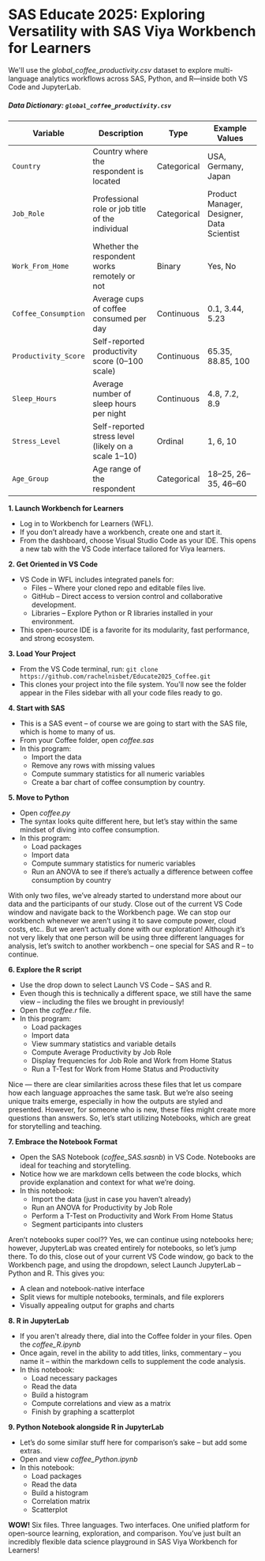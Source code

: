 # SAS Educate 2025: Exploring Versatility with SAS Viya Workbench for Learners

We'll use the *global_coffee_productivity.csv* dataset to explore multi-language analytics workflows across SAS, Python, and R—inside both VS Code and JupyterLab.

##### Data Dictionary: `global_coffee_productivity.csv`

| **Variable**           | **Description**                                                             | **Type**     | **Example Values**                      |
|------------------------|------------------------------------------------------------------------------|--------------|------------------------------------------|
| `Country`              | Country where the respondent is located                                     | Categorical  | USA, Germany, Japan                      |
| `Job_Role`             | Professional role or job title of the individual                            | Categorical  | Product Manager, Designer, Data Scientist|
| `Work_From_Home`       | Whether the respondent works remotely or not                                | Binary       | Yes, No                                  |
| `Coffee_Consumption`   | Average cups of coffee consumed per day                                     | Continuous   | 0.1, 3.44, 5.23                           |
| `Productivity_Score`   | Self-reported productivity score (0–100 scale)                              | Continuous   | 65.35, 88.85, 100                        |
| `Sleep_Hours`          | Average number of sleep hours per night                                     | Continuous   | 4.8, 7.2, 8.9                            |
| `Stress_Level`         | Self-reported stress level (likely on a scale 1–10)                         | Ordinal      | 1, 6, 10                                 |
| `Age_Group`            | Age range of the respondent                                                  | Categorical  | 18–25, 26–35, 46–60                      |



**1. Launch Workbench for Learners**
* Log in to Workbench for Learners (WFL).
*	If you don’t already have a workbench, create one and start it.
*	From the dashboard, choose Visual Studio Code as your IDE. This opens a new tab with the VS Code interface tailored for Viya learners.

**2.	Get Oriented in VS Code**
*	VS Code in WFL includes integrated panels for:
    * Files – Where your cloned repo and editable files live.
    * GitHub – Direct access to version control and collaborative development.
    * Libraries – Explore Python or R libraries installed in your environment.
*	This open-source IDE is a favorite for its modularity, fast performance, and strong ecosystem.

**3.	Load Your Project**
*	From the VS Code terminal, run: `git clone https://github.com/rachelnisbet/Educate2025_Coffee.git`
*	This clones your project into the file system. You'll now see the folder appear in the Files sidebar with all your code files ready to go.

**4.	Start with SAS**
*	This is a SAS event – of course we are going to start with the SAS file, which is home to many of us.
*  From your Coffee folder, open *coffee.sas*
*	In this program:
    * Import the data
    * Remove any rows with missing values
    * Compute summary statistics for all numeric variables
    * Create a bar chart of coffee consumption by country.

**5.	Move to Python**
*  Open *coffee.py*
*	The syntax looks quite different here, but let’s stay within the same mindset of diving into coffee consumption. 
*	In this program:
    * Load packages
    * Import data
    * Compute summary statistics for numeric variables
    * Run an ANOVA to see if there’s actually a difference between coffee consumption by country
 	
With only two files, we’ve already started to understand more about our data and the participants of our study. Close out of the current VS Code window and navigate back to the Workbench page. We can stop our workbench whenever we aren’t using it to save compute power, cloud costs, etc..
But we aren’t actually done with our exploration!
Although it’s not very likely that one person will be using three different languages for analysis, let’s switch to another workbench – one special for SAS and R – to continue.

**6.	Explore the R script**
*	Use the drop down to select Launch VS Code – SAS and R.
*	Even though this is technically a different space, we still have the same view – including the files we brought in previously!
*	Open the *coffee.r* file.
*	In this program:
    * Load packages
    * Import data
    * View summary statistics and variable details
    * Compute Average Productivity by Job Role
    * Display frequencies for Job Role and Work from Home Status
    * Run a T-Test for Work from Home Status and Productivity

Nice — there are clear similarities across these files that let us compare how each language approaches the same task. But we’re also seeing unique traits emerge, especially in how the outputs are styled and presented. 
However, for someone who is new, these files might create more questions than answers. So, let’s start utilizing Notebooks, which are great for storytelling and teaching.

**7.	Embrace the Notebook Format**
*	Open the SAS Notebook (*coffee_SAS.sasnb*) in VS Code. Notebooks are ideal for teaching and storytelling.
*	Notice how we are markdown cells between the code blocks, which provide explanation and context for what we’re doing.
*	In this notebook:
    * Import the data (just in case you haven’t already)
    * Run an ANOVA for Productivity by Job Role
    * Perform a T-Test on Productivity and Work From Home Status
    * Segment participants into clusters

Aren’t notebooks super cool?? Yes, we can continue using notebooks here; however, JupyterLab was created entirely for notebooks, so let’s jump there.
To do this, close out of your current VS Code window, go back to the Workbench page, and using the dropdown, select Launch JupyterLab – Python and R. This gives you:
*	A clean and notebook-native interface
*	Split views for multiple notebooks, terminals, and file explorers
*	Visually appealing output for graphs and charts

**8.	R in JupyterLab**
*	If you aren't already there, dial into the Coffee folder in your files. Open the *coffee_R.ipynb*
*	Once again, revel in the ability to add titles, links, commentary – you name it – within the markdown cells to supplement the code analysis.
*	In this notebook:
    *	Load necessary packages
    *	Read the data
    *	Build a histogram
    *	Compute correlations and view as a matrix
    *	Finish by graphing a scatterplot
 	
**9.	Python Notebook alongside R in JupyterLab** 
*	Let’s do some similar stuff here for comparison’s sake – but add some extras.
*	Open and view *coffee_Python.ipynb*
*	In this notebook:
    * Load packages
    * Read the data
    * Build a histogram
    * Correlation matrix
    * Scatterplot

**WOW!** Six files. Three languages. Two interfaces. One unified platform for open-source learning, exploration, and comparison. You’ve just built an incredibly flexible data science playground in SAS Viya Workbench for Learners!
